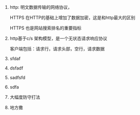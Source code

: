 1. http: 明文数据传输的网络协议，

   HTTPS 在HTTP的基础上增加了数据加密，这是和http最大的区别

   HTTPS 也是网站搜索排名的重要指标

2. http基于c/s 架构模型，是一个无状态请求响应协议

   客户端包括：请求行，请求头部，空行，请求数据

3. sfdaf

4. dsfadf

5. sadfsfd

6. sdfa

7. 大幅度防守打法

8. 地方撒